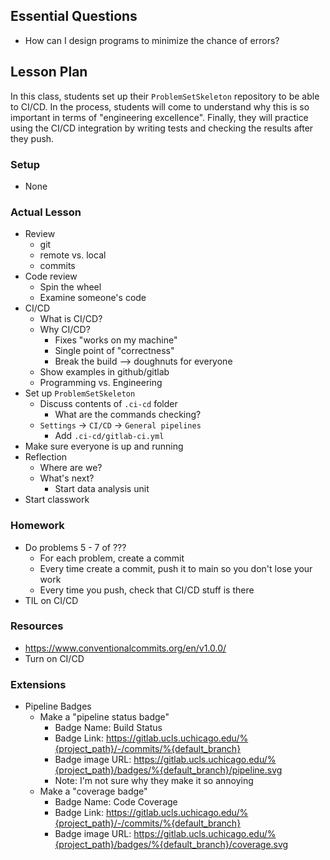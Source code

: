 ## Essential Questions

- How can I design programs to minimize the chance of errors?

## Lesson Plan

In this class, students set up their `ProblemSetSkeleton` repository to be able
to CI/CD. In the process, students will come to understand why this is so
important in terms of "engineering excellence". Finally, they will practice using
the CI/CD integration by writing tests and checking the results after they push.

### Setup

- None

### Actual Lesson

- Review
    - git
    - remote vs. local
    - commits
- Code review
    - Spin the wheel
    - Examine someone's code
- CI/CD
    - What is CI/CD?
    - Why CI/CD?
        - Fixes "works on my machine"
        - Single point of "correctness"
        - Break the build --> doughnuts for everyone
    - Show examples in github/gitlab
    - Programming vs. Engineering
- Set up `ProblemSetSkeleton`
    - Discuss contents of `.ci-cd` folder
        - What are the commands checking?
    - `Settings` -> `CI/CD` -> `General pipelines`
        - Add `.ci-cd/gitlab-ci.yml`
- Make sure everyone is up and running
- Reflection
    - Where are we?
    - What's next?
        - Start data analysis unit
- Start classwork

### Homework

- Do problems 5 - 7 of ???
    - For each problem, create a commit
    - Every time create a commit, push it to main so you don't lose your work
    - Every time you push, check that CI/CD stuff is there
- TIL on CI/CD

### Resources

- https://www.conventionalcommits.org/en/v1.0.0/
- Turn on CI/CD

### Extensions

- Pipeline Badges
    - Make a "pipeline status badge"
        - Badge Name: Build Status
        - Badge Link: https://gitlab.ucls.uchicago.edu/%{project_path}/-/commits/%{default_branch}
        - Badge image URL: https://gitlab.ucls.uchicago.edu/%{project_path}/badges/%{default_branch}/pipeline.svg
        - Note: I'm not sure why they make it so annoying
    - Make a "coverage badge"
        - Badge Name: Code Coverage
        - Badge Link: https://gitlab.ucls.uchicago.edu/%{project_path}/-/commits/%{default_branch}
        - Badge image URL: https://gitlab.ucls.uchicago.edu/%{project_path}/badges/%{default_branch}/coverage.svg
